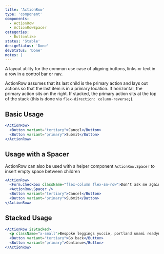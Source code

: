 ```yaml
---
title: 'ActionRow'
type: 'component'
components:
  - ActionRow
  - ActionRowSpacer
categories:
  - Buttonlike
status: 'Stable'
designStatus: 'Done'
devStatus: 'Done'
notes: |
---
```


A layout utility for the common use case of aligning buttons, links or text
in a row in a control bar or nav.

ActionRow assumes that its last child is the primary action and lays out actions so that the last item is in a primary location. If horizontal, the primary action sits on the right. If stacked, the primary action sits at the top of the stack (this is done via `flex-direction: column-reverse;`).

## Basic Usage

```jsx live
<ActionRow>
  <Button variant="tertiary">Cancel</Button>
  <Button variant="primary">Submit</Button>
</ActionRow>
```

## Usage with a Spacer

ActionRow can also be used with a helper component `ActionRow.Spacer` to insert empty space between children

```jsx live
<ActionRow>
  <Form.Checkbox className="flex-column flex-sm-row">Don't ask me again.</Form.Checkbox>
  <ActionRow.Spacer />
  <Button variant="tertiary">Cancel</Button>
  <Button variant="primary">Submit</Button>
</ActionRow>
```

## Stacked Usage

```jsx live
<ActionRow isStacked>
  <p className="x-small">Bespoke leggings yuccie, portland umami readymade craft beer vaporware sriracha.</p>
  <Button variant="tertiary">Go back</Button>
  <Button variant="primary">Continue</Button>
</ActionRow>
```
